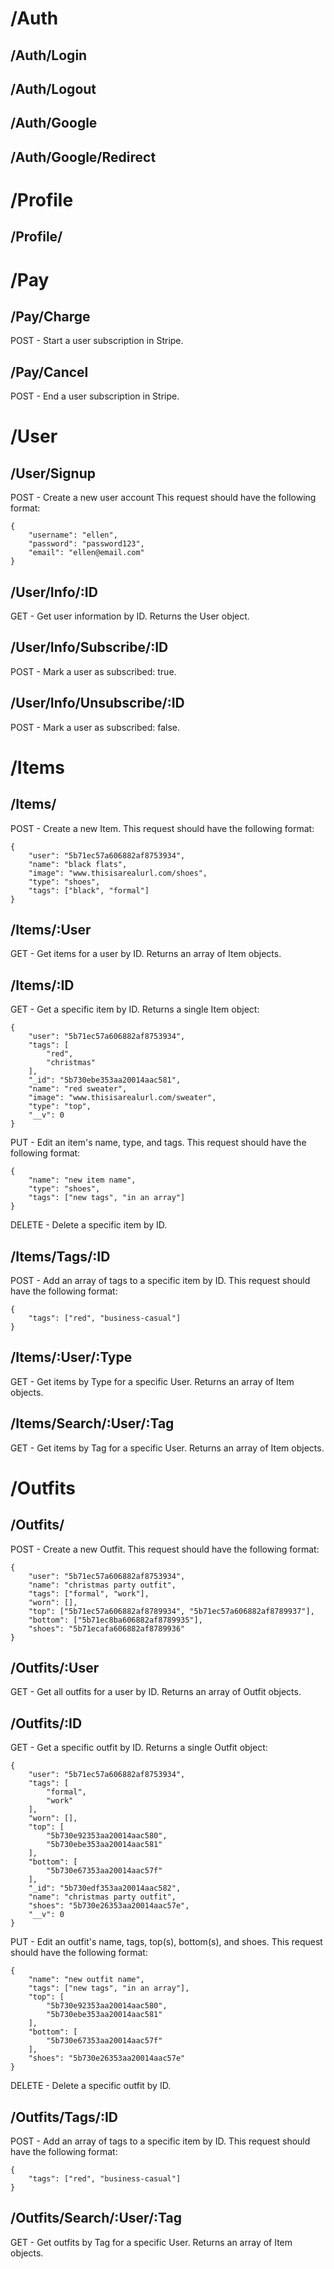 # /Auth
## /Auth/Login
## /Auth/Logout
## /Auth/Google
## /Auth/Google/Redirect

# /Profile
## /Profile/

# /Pay
## /Pay/Charge
POST - Start a user subscription in Stripe.
## /Pay/Cancel
POST - End a user subscription in Stripe.

# /User
## /User/Signup
POST - Create a new user account
This request should have the following format:
```
{
    "username": "ellen",
    "password": "password123",
    "email": "ellen@email.com"
}
```
## /User/Info/:ID
GET - Get user information by ID. Returns the User object.
## /User/Info/Subscribe/:ID
POST - Mark a user as subscribed: true.
## /User/Info/Unsubscribe/:ID
POST - Mark a user as subscribed: false.

# /Items
## /Items/
POST - Create a new Item.
This request should have the following format:
```
{
	"user": "5b71ec57a606882af8753934",
    "name": "black flats",
	"image": "www.thisisarealurl.com/shoes",
	"type": "shoes",
	"tags": ["black", "formal"]
}
```
## /Items/:User
GET - Get items for a user by ID. Returns an array of Item objects.
## /Items/:ID
GET - Get a specific item by ID. Returns a single Item object:
```
{
    "user": "5b71ec57a606882af8753934",
    "tags": [
        "red",
        "christmas"
    ],
    "_id": "5b730ebe353aa20014aac581",
    "name": "red sweater",
    "image": "www.thisisarealurl.com/sweater",
    "type": "top",
    "__v": 0
}
```
PUT - Edit an item's name, type, and tags.
This request should have the following format:
```
{
    "name": "new item name",
    "type": "shoes",
    "tags": ["new tags", "in an array"]
}
```
DELETE - Delete a specific item by ID.
## /Items/Tags/:ID
POST - Add an array of tags to a specific item by ID.
This request should have the following format:
```
{
	"tags": ["red", "business-casual"]
}
```
## /Items/:User/:Type
GET - Get items by Type for a specific User. Returns an array of Item objects.
## /Items/Search/:User/:Tag
GET - Get items by Tag for a specific User. Returns an array of Item objects.

# /Outfits
## /Outfits/
POST - Create a new Outfit.
This request should have the following format:
```
{
	"user": "5b71ec57a606882af8753934",
    "name": "christmas party outfit",
	"tags": ["formal", "work"],
	"worn": [],
	"top": ["5b71ec57a606882af8789934", "5b71ec57a606882af8789937"],
	"bottom": ["5b71ec8ba606882af8789935"],
	"shoes": "5b71ecafa606882af8789936"
}
```
## /Outfits/:User
GET - Get all outfits for a user by ID. Returns an array of Outfit objects.
## /Outfits/:ID
GET - Get a specific outfit by ID. Returns a single Outfit object:
```
{
    "user": "5b71ec57a606882af8753934",
    "tags": [
        "formal",
        "work"
    ],
    "worn": [],
    "top": [
        "5b730e92353aa20014aac580",
        "5b730ebe353aa20014aac581"
    ],
    "bottom": [
        "5b730e67353aa20014aac57f"
    ],
    "_id": "5b730edf353aa20014aac582",
    "name": "christmas party outfit",
    "shoes": "5b730e26353aa20014aac57e",
    "__v": 0
}
```
PUT - Edit an outfit's name, tags, top(s), bottom(s), and shoes.
This request should have the following format:
```
{
    "name": "new outfit name",
    "tags": ["new tags", "in an array"],
    "top": [
        "5b730e92353aa20014aac580",
        "5b730ebe353aa20014aac581"
    ],
    "bottom": [
        "5b730e67353aa20014aac57f"
    ],
    "shoes": "5b730e26353aa20014aac57e"
}
```
DELETE - Delete a specific outfit by ID.
## /Outfits/Tags/:ID
POST - Add an array of tags to a specific item by ID.
This request should have the following format:
```
{
	"tags": ["red", "business-casual"]
}
```
## /Outfits/Search/:User/:Tag
GET - Get outfits by Tag for a specific User. Returns an array of Item objects.